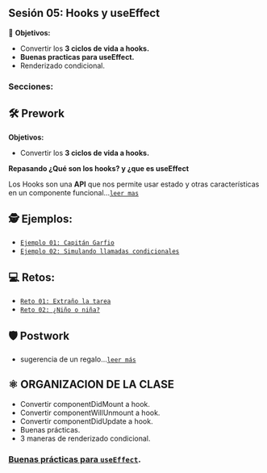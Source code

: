 ## Sesión 05: Hooks y useEffect

🎯 **Objetivos:**

- Convertir los **3 ciclos de vida a hooks.**
- **Buenas practicas para useEffect.**
- Renderizado condicional.

### Secciones:

## 🛠 Prework

**Objetivos:**

+ Convertir los **3 ciclos de vida a hooks.**

**Repasando ¿Qué son los hooks? y ¿que es useEffect**

Los Hooks son una **API** que nos permite usar estado y otras características en un componente funcional...[`leer mas`](Prework)

## 🕵 Ejemplos:

+ [`Ejemplo 01: Capitán Garfio`](Ejemplo-01)
+ [`Ejemplo 02: Simulando llamadas condicionales`](Ejemplo-02)

## 💻 Retos:

+ [`Reto 01: Extraño la tarea`](Reto-01)
+ [`Reto 02: ¿Niño o niña?`](Reto-02)

## 🛡 Postwork
- sugerencia de un regalo...[`leer más`](Postwork/)


## ⚛ ORGANIZACION DE LA CLASE

- Convertir componentDidMount a hook.
- Convertir componentWillUnmount a hook.
- Convertir componentDidUpdate a hook.
- Buenas prácticas.
- 3 maneras de renderizado condicional.

### [Buenas prácticas para `useEffect`](../BuenasPracticas/useEffect/Readme.md).

